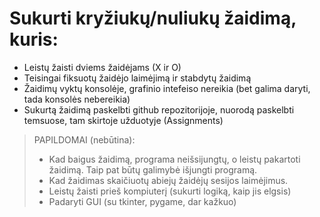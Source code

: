 # Sukurti kryžiukų/nuliukų žaidimą, kuris:
* Leistų žaisti dviems žaidėjams (X ir O)
* Teisingai fiksuotų žaidėjo laimėjimą ir stabdytų žaidimą
* Žaidimų vyktų konsolėje, grafinio intefeiso nereikia (bet galima daryti, tada konsolės nebereikia) 
* Sukurtą žaidimą paskelbti github repozitorijoje, nuorodą paskelbti temsuose, tam skirtoje užduotyje (Assignments)
> PAPILDOMAI (nebūtina): 
> * Kad baigus žaidimą, programa neišsijungtų, o leistų pakartoti žaidimą. Taip pat būtų galimybė išjungti programą.
> * Kad žaidimas skaičiuotų abiejų žaidėjų sesijos laimėjimus.
> * Leistų žaisti prieš kompiuterį (sukurti logiką, kaip jis elgsis)
> * Padaryti GUI (su tkinter, pygame, dar kažkuo)